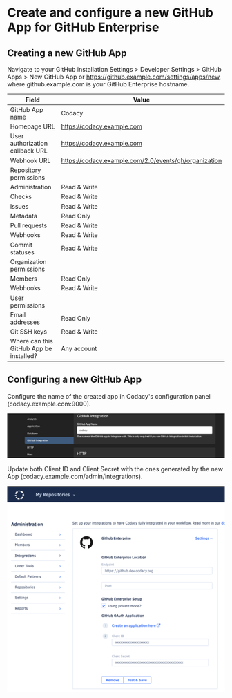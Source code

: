 # Create and configure a new GitHub App for GitHub Enterprise

## Creating a new GitHub App

Navigate to your GitHub installation Settings > Developer Settings > GitHub Apps > New GitHub App or https://github.example.com/settings/apps/new, where github.example.com is your GitHub Enterprise hostname.


| Field                                   | Value                                                 |
| --------------------------------------- | ----------------------------------------------------- |
| GitHub App name                         | Codacy                                                |
| Homepage URL                            | https://codacy.example.com                            |
| User authorization callback URL         | https://codacy.example.com                            |
| Webhook URL                             | https://codacy.example.com/2.0/events/gh/organization |
| Repository permissions                  |
| Administration                          | Read & Write                                          |
| Checks                                  | Read & Write                                          |
| Issues                                  | Read & Write                                          |
| Metadata                                | Read Only                                             |
| Pull requests                           | Read & Write                                          |
| Webhooks                                | Read & Write                                          |
| Commit statuses                         | Read & Write                                          |
| Organization permissions                |
| Members                                 | Read Only                                             |
| Webhooks                                | Read & Write                                          |
| User permissions                        |
| Email addresses                         | Read Only                                             |
| Git SSH keys                            | Read & Write                                          |
| Where can this GitHub App be installed? | Any account                                           |


## Configuring a new GitHub App

Configure the name of the created app in Codacy's configuration panel (codacy.example.com:9000).

![](images/../../images/gh-app-panel.png)

Update both Client ID and Client Secret with the ones generated by the new App (codacy.example.com/admin/integrations).

![](images/../../images/gh-app-secrets.png)
